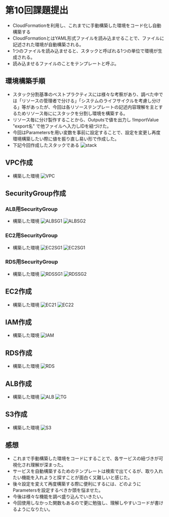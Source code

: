 # 第10回課題提出
- CloudFormationを利用し、これまでに手動構築した環境をコード化し自動構築する
- CloudFormationとはYAML形式ファイルを読み込ませることで、ファイルに記述された環境が自動構築される。
- 1つのファイルを読み込ませると、スタックと呼ばれる1つの単位で環境が生成される。
- 読み込ませるファイルのことをテンプレートと呼ぶ。

## 環境構築手順
- スタック分割基準のベストプラクティスには様々な考察があり、調べた中では「リソースの管理者で分ける」「システムのライフサイクルを考慮し分ける」等があったが、今回は各リソーステンプレートの記述内容理解を主とするためリソース毎ににスタックを分割し環境を構築する。
- リソース毎に分け製作することから、Outputsで値を出力し !ImportValue "export名" で他ファイルへ入力しIDを紐づけた。
- 今回はParametersを用い変数を事前に設定することで、設定を変更し再度環境構築したい際に値を振り直し易い形で作成した。
- 下記今回作成したスタックである
![stack](image/10_stack.png)

## VPC作成
- 構築した環境
![VPC](image/10_VPC1.png)

## SecurityGroup作成
### ALB用SecurityGroup
- 構築した環境
![ALBSG1](image/10_ALBSG1.png)
![ALBSG2](image/10_ALBSG1.png)

### EC2用SecurityGroup
- 構築した環境
![EC2SG1](image/10_EC2SG1.png)
![EC2SG1](image/10_EC2SG2.png)

### RDS用SecurityGroup
- 構築した環境
![RDSSG1](image/10_RDSSG1.png)
![RDSSG2](image/10_RDSSG2.png)

## EC2作成
- 構築した環境
![EC21](image/10_EC21.png)
![EC22](image/10_EC22.png)

## IAM作成
- 構築した環境
![IAM](image/10_IAM.png)

## RDS作成
- 構築した環境
![RDS](image/10_RDS.png)

## ALB作成
- 構築した環境
![ALB](image/10_ALB.png)
![TG](image/10_TG.png)

## S3作成 
- 構築した環境
![S3](image/10_S3.png)

## 感想
- これまで手動構築した環境をコードにすることで、各サービスの紐づきが可視化され理解が深まった。
- サービスを自動構築するためのテンプレートは検索で出てくるが、取り入れたい機能を入れようと探すことが面白く又難しいと感じた。
- 後々設定を変えて再度構築する際に便利にするには、どのようにParametersを設定するべきか頭を悩ませた。
- 今後は様々な機能を調べ盛り込んでいきたい。
- 今回使用しなかった関数もあるので更に勉強し、理解しやすいコードが書けるようになりたい。

